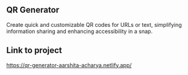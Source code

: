 ## QR Generator
Create quick and customizable QR codes for URLs or text, simplifying information sharing and enhancing accessibility in a snap.

## Link to project
https://qr-generator-aarshita-acharya.netlify.app/
